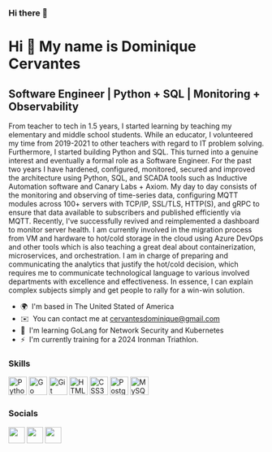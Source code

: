 ### Hi there 👋

Hi 👋 My name is Dominique Cervantes
====================================

Software Engineer | Python + SQL | Monitoring + Observability
-------------------------------------------------------------

From teacher to tech in 1.5 years, I started learning by teaching my elementary and middle school students. While an educator, I volunteered my time from 2019-2021 to other teachers with regard to IT problem solving. Furthermore, I started building Python and SQL. This turned into a genuine interest and eventually a formal role as a Software Engineer. For the past two years I have hardened, configured, monitored, secured and improved the architecture using Python, SQL, and SCADA tools such as Inductive Automation software and Canary Labs + Axiom. My day to day consists of the monitoring and observing of time-series data, configuring MQTT modules across 100+ servers with TCP/IP, SSL/TLS, HTTP(S), and gRPC to ensure that data available to subscribers and published efficiently via MQTT. Recently, I've successfully revived and reimplemented a dashboard to monitor server health. I am currently involved in the migration process from VM and hardware to hot/cold storage in the cloud using Azure DevOps and other tools which is also teaching a great deal about containerization, microservices, and orchestration. I am in charge of preparing and communicating the analytics that justify the hot/cold decision, which requires me to communicate technological language to various involved departments with excellence and effectiveness. In essence, I can explain complex subjects simply and get people to rally for a win-win solution.

* 🌍  I'm based in The United Stated of America
* ✉️  You can contact me at [cervantesdominique@gmail.com](mailto:cervantesdominique@gmail.com)
* 🧠  I'm learning GoLang for Network Security and Kubernetes
* ⚡  I'm currently training for a 2024 Ironman Triathlon.

### Skills


<p align="left">
<a href="https://www.python.org/" target="_blank" rel="noreferrer"><img src="https://raw.githubusercontent.com/danielcranney/readme-generator/main/public/icons/skills/python-colored.svg" width="36" height="36" alt="Python" /></a>
<a href="https://go.dev/doc/" target="_blank" rel="noreferrer"><img src="https://raw.githubusercontent.com/danielcranney/readme-generator/main/public/icons/skills/go-colored.svg" width="36" height="36" alt="Go" /></a>
<a href="https://git-scm.com/" target="_blank" rel="noreferrer"><img src="https://raw.githubusercontent.com/danielcranney/readme-generator/main/public/icons/skills/git-colored.svg" width="36" height="36" alt="Git" /></a>
<a href="https://developer.mozilla.org/en-US/docs/Glossary/HTML5" target="_blank" rel="noreferrer"><img src="https://raw.githubusercontent.com/danielcranney/readme-generator/main/public/icons/skills/html5-colored.svg" width="36" height="36" alt="HTML5" /></a>
<a href="https://www.w3.org/TR/CSS/#css" target="_blank" rel="noreferrer"><img src="https://raw.githubusercontent.com/danielcranney/readme-generator/main/public/icons/skills/css3-colored.svg" width="36" height="36" alt="CSS3" /></a>
<a href="https://www.postgresql.org/" target="_blank" rel="noreferrer"><img src="https://raw.githubusercontent.com/danielcranney/readme-generator/main/public/icons/skills/postgresql-colored.svg" width="36" height="36" alt="PostgreSQL" /></a>
<a href="https://www.mysql.com/" target="_blank" rel="noreferrer"><img src="https://raw.githubusercontent.com/danielcranney/readme-generator/main/public/icons/skills/mysql-colored.svg" width="36" height="36" alt="MySQL" /></a>
</p>


### Socials

<p align="left"> <a href="https://www.github.com/dominiquecervantes/" target="_blank" rel="noreferrer"><img src="https://raw.githubusercontent.com/danielcranney/readme-generator/main/public/icons/socials/github.svg" width="32" height="32" /></a> <a href="https://www.linkedin.com/in/https:/dominiquejcervantes/" target="_blank" rel="noreferrer"><img src="https://raw.githubusercontent.com/danielcranney/readme-generator/main/public/icons/socials/linkedin.svg" width="32" height="32" /></a> <a href="https://www.twitter.com/daominique/" target="_blank" rel="noreferrer"><img src="https://raw.githubusercontent.com/danielcranney/readme-generator/main/public/icons/socials/twitter.svg" width="32" height="32" /></a></p>
